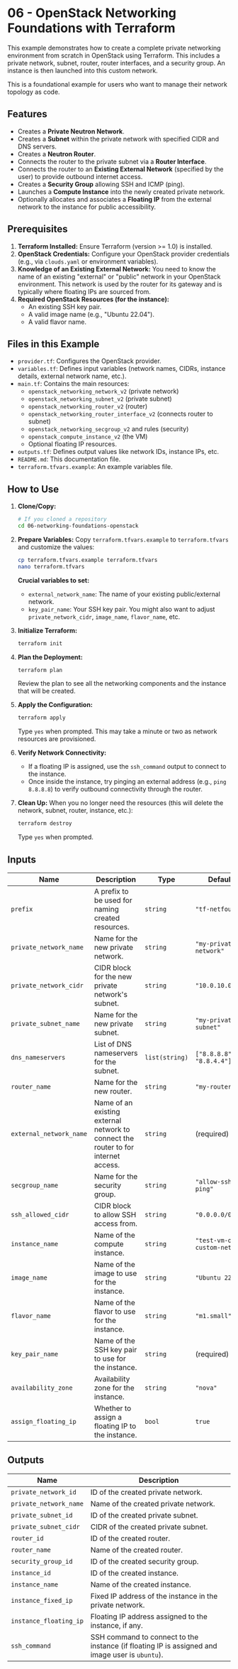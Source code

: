# 06 - OpenStack Networking Foundations with Terraform

This example demonstrates how to create a complete private networking environment from scratch in OpenStack using Terraform. This includes a private network, subnet, router, router interfaces, and a security group. An instance is then launched into this custom network.

This is a foundational example for users who want to manage their network topology as code.

## Features

*   Creates a **Private Neutron Network**.
*   Creates a **Subnet** within the private network with specified CIDR and DNS servers.
*   Creates a **Neutron Router**.
*   Connects the router to the private subnet via a **Router Interface**.
*   Connects the router to an **Existing External Network** (specified by the user) to provide outbound internet access.
*   Creates a **Security Group** allowing SSH and ICMP (ping).
*   Launches a **Compute Instance** into the newly created private network.
*   Optionally allocates and associates a **Floating IP** from the external network to the instance for public accessibility.

## Prerequisites

1.  **Terraform Installed:** Ensure Terraform (version >= 1.0) is installed.
2.  **OpenStack Credentials:** Configure your OpenStack provider credentials (e.g., via `clouds.yaml` or environment variables).
3.  **Knowledge of an Existing External Network:** You need to know the name of an existing "external" or "public" network in your OpenStack environment. This network is used by the router for its gateway and is typically where floating IPs are sourced from.
4.  **Required OpenStack Resources (for the instance):**
    *   An existing SSH key pair.
    *   A valid image name (e.g., "Ubuntu 22.04").
    *   A valid flavor name.

## Files in this Example

*   `provider.tf`: Configures the OpenStack provider.
*   `variables.tf`: Defines input variables (network names, CIDRs, instance details, external network name, etc.).
*   `main.tf`: Contains the main resources:
    *   `openstack_networking_network_v2` (private network)
    *   `openstack_networking_subnet_v2` (private subnet)
    *   `openstack_networking_router_v2` (router)
    *   `openstack_networking_router_interface_v2` (connects router to subnet)
    *   `openstack_networking_secgroup_v2` and rules (security)
    *   `openstack_compute_instance_v2` (the VM)
    *   Optional floating IP resources.
*   `outputs.tf`: Defines output values like network IDs, instance IPs, etc.
*   `README.md`: This documentation file.
*   `terraform.tfvars.example`: An example variables file.

## How to Use

1.  **Clone/Copy:**
    ```bash
    # If you cloned a repository
    cd 06-networking-foundations-openstack
    ```

2.  **Prepare Variables:**
    Copy `terraform.tfvars.example` to `terraform.tfvars` and customize the values:
    ```bash
    cp terraform.tfvars.example terraform.tfvars
    nano terraform.tfvars
    ```
    **Crucial variables to set:**
    *   `external_network_name`: The name of your existing public/external network.
    *   `key_pair_name`: Your SSH key pair.
    You might also want to adjust `private_network_cidr`, `image_name`, `flavor_name`, etc.

3.  **Initialize Terraform:**
    ```bash
    terraform init
    ```

4.  **Plan the Deployment:**
    ```bash
    terraform plan
    ```
    Review the plan to see all the networking components and the instance that will be created.

5.  **Apply the Configuration:**
    ```bash
    terraform apply
    ```
    Type `yes` when prompted. This may take a minute or two as network resources are provisioned.

6.  **Verify Network Connectivity:**
    *   If a floating IP is assigned, use the `ssh_command` output to connect to the instance.
    *   Once inside the instance, try pinging an external address (e.g., `ping 8.8.8.8`) to verify outbound connectivity through the router.

7.  **Clean Up:**
    When you no longer need the resources (this will delete the network, subnet, router, instance, etc.):
    ```bash
    terraform destroy
    ```
    Type `yes` when prompted.

## Inputs

| Name                    | Description                                                                                          | Type          | Default                     |
| ----------------------- | ---------------------------------------------------------------------------------------------------- | ------------- | --------------------------- |
| `prefix`                | A prefix to be used for naming created resources.                                                    | `string`      | `"tf-netfound"`             |
| `private_network_name`  | Name for the new private network.                                                                    | `string`      | `"my-private-network"`      |
| `private_network_cidr`  | CIDR block for the new private network's subnet.                                                     | `string`      | `"10.0.10.0/24"`            |
| `private_subnet_name`   | Name for the new private subnet.                                                                     | `string`      | `"my-private-subnet"`       |
| `dns_nameservers`       | List of DNS nameservers for the subnet.                                                              | `list(string)`| `["8.8.8.8", "8.8.4.4"]`    |
| `router_name`           | Name for the new router.                                                                             | `string`      | `"my-router"`               |
| `external_network_name` | Name of an existing external network to connect the router to for internet access.                   | `string`      | (required)                  |
| `secgroup_name`         | Name for the security group.                                                                         | `string`      | `"allow-ssh-ping"`          |
| `ssh_allowed_cidr`      | CIDR block to allow SSH access from.                                                                 | `string`      | `"0.0.0.0/0"`               |
| `instance_name`         | Name of the compute instance.                                                                        | `string`      | `"test-vm-on-custom-net"`   |
| `image_name`            | Name of the image to use for the instance.                                                           | `string`      | `"Ubuntu 22.04"`            |
| `flavor_name`           | Name of the flavor to use for the instance.                                                          | `string`      | `"m1.small"`                |
| `key_pair_name`         | Name of the SSH key pair to use for the instance.                                                    | `string`      | (required)                  |
| `availability_zone`     | Availability zone for the instance.                                                                  | `string`      | `"nova"`                    |
| `assign_floating_ip`    | Whether to assign a floating IP to the instance.                                                     | `bool`        | `true`                      |

## Outputs

| Name                     | Description                                                                                          |
| ------------------------ | ---------------------------------------------------------------------------------------------------- |
| `private_network_id`     | ID of the created private network.                                                                   |
| `private_network_name`   | Name of the created private network.                                                                 |
| `private_subnet_id`      | ID of the created private subnet.                                                                    |
| `private_subnet_cidr`    | CIDR of the created private subnet.                                                                  |
| `router_id`              | ID of the created router.                                                                            |
| `router_name`            | Name of the created router.                                                                          |
| `security_group_id`      | ID of the created security group.                                                                    |
| `instance_id`            | ID of the created instance.                                                                          |
| `instance_name`          | Name of the created instance.                                                                        |
| `instance_fixed_ip`      | Fixed IP address of the instance in the private network.                                             |
| `instance_floating_ip`   | Floating IP address assigned to the instance, if any.                                                |
| `ssh_command`            | SSH command to connect to the instance (if floating IP is assigned and image user is `ubuntu`).      |